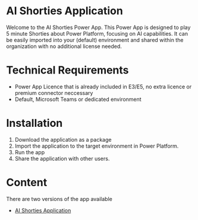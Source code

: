 # AI Shorties Application
Welcome to the AI Shorties Power App. This Power App is designed to play 5 minute Shorties about Power Platform, focusing on AI capabilities. It can be easily imported into your (default) environment and shared within the organization with no additional license needed.

# Technical Requirements
- Power App Licence that is already included in E3/E5, no extra licence or premium connector neccessary
- Default, Microsoft Teams or dedicated environment

# Installation
1. Download the application as a package
2. Import the application to the target environment in Power Platform.
3. Run the app
4. Share the application with other users.

# Content
There are two versions of the app available
- [AI Shorties Application](https://raw.githubusercontent.com/ecelermi/aishortiesapp/main/PowerPlatformShortiesApplication_20240201203312.zip)
